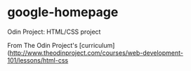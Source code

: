 # google-homepage
Odin Project: HTML/CSS project

From The Odin Project's [curriculum](http://www.theodinproject.com/courses/web-development-101/lessons/html-css